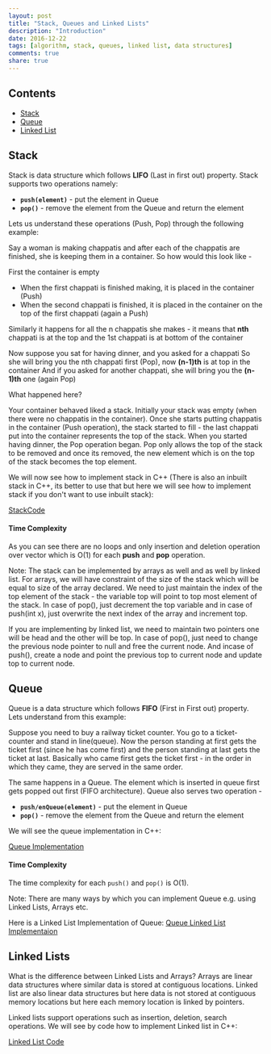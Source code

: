 ```yaml
---
layout: post
title: "Stack, Queues and Linked Lists"
description: "Introduction"
date: 2016-12-22
tags: [algorithm, stack, queues, linked list, data structures]
comments: true
share: true
---
```

## Contents
- [Stack](#stack)
- [Queue](#queue)
- [Linked List](#linked-lists)

## Stack

Stack is data structure which follows **LIFO** (Last in first out) property. Stack supports two operations namely:

* **```push(element)```** - put the element in Queue
* **```pop()```** - remove the element from the Queue and return the element

Lets us understand these operations (Push, Pop) through the following example:

Say a woman is making chappatis and after each of the chappatis are finished, she is keeping them in a container. So how would this look like -

First the container is empty
* When the first chappati is finished making, it is placed in the container (Push)
* When the second chappati is finished, it is placed in the container on the top of the first chappati (again a Push)

Similarly it happens for all the n chappatis she makes - it means that **nth** chappati is at the top and the 1st chappati is at bottom of the container

Now suppose you sat for having dinner, and you asked for a chappati
So she will bring you the nth  chappati first (Pop), now **(n-1)th** is at top in the container
And if you asked for another chappati, she will bring you the **(n-1)th** one (again Pop)

What happened here?

Your container behaved liked a stack. Initially your stack was empty (when there were no chappatis in the container). Once she starts putting chappatis in the container (Push operation), the stack started to fill - the last chappati put into the container represents the top of the stack. When you started having dinner, the Pop operation began. Pop only allows the top of the stack to be removed and once its removed, the new element which is on the top of the stack becomes the top element.

We will now see how to implement stack in C++ (There is also an inbuilt stack in C++, its better to use that but here we will see how to implement stack if you don't want to use inbuilt stack):

[StackCode](https://github.com/dummybyte/CodeBlog/blob/master/Stack.cpp)

#### Time Complexity

As you can see there are no loops and only insertion and deletion operation over vector which is O(1) for each **push** and **pop** operation.

Note: The stack can be implemented by arrays as well and as well by linked list.
For arrays, we will have constraint of the size of the stack which will be equal to size of the array declared. We need to just maintain the index of the top element of the stack - the variable top will point to top most element of the stack. In case of pop(), just decrement the top variable and in case of push(int x), just overwrite the next index of the array and increment top.

If you are implementing by linked list, we need to maintain two pointers one will be head and the other will be top. In case of pop(), just need to change the previous node pointer to null and free the current node. And incase of push(), create a node and point the previous top to current node and update top to current node.


## Queue
Queue is a data structure which follows **FIFO** (First in First out) property. Lets understand from this example:

Suppose you need to buy a railway ticket counter. You go to a ticket-counter and stand in line(queue). Now the person standing at first gets the ticket first (since he has come first) and the person standing at last gets the ticket at last. Basically who came first gets the ticket first - in the order in which they came, they are served in the same order.

The same happens in a Queue. The element which is inserted in queue first gets popped out first (FIFO architecture). Queue also serves two operation -
* **```push/enQueue(element)```** - put the element in Queue
* **```pop()```** - remove the element from the Queue and return the element

We will see the queue implementation in C++:

[Queue Implementation](https://github.com/dummybyte/CodeBlog/blob/master/Queue.cpp)

#### Time Complexity
The time complexity for each ```push()``` and ```pop()``` is O(1).

Note: There are many ways by which you can implement Queue e.g. using Linked Lists, Arrays etc.

Here is a Linked List Implementation of Queue:
[Queue Linked List Implementaion](https://github.com/dummybyte/CodeBlog/blob/master/QueueLinkedListImplementation.cpp)


## Linked Lists

What is the difference between Linked Lists and Arrays? Arrays are linear data structures where similar data is stored at contiguous locations. Linked list are also linear data structures but here data is not stored at contiguous memory locations but here each memory location is linked by pointers.

Linked lists support operations such as insertion, deletion, search operations. We will see by code how to implement Linked list in C++:

[Linked List Code](https://github.com/dummybyte/CodeBlog/blob/master/LinkedList.cpp)
